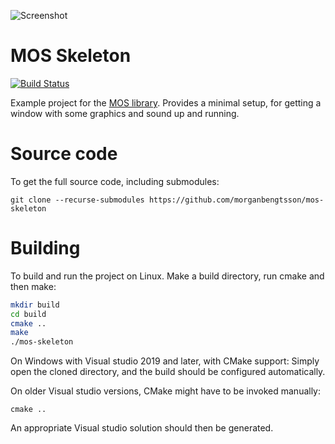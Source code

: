 ![Screenshot](https://github.com/morganbengtsson/mos-skeleton/blob/master/screenshot.png)

# MOS Skeleton
[![Build Status](https://travis-ci.org/morganbengtsson/mos-skeleton.svg?branch=master)](https://travis-ci.org/morganbengtsson/mos-skeleton)

Example project for the [MOS library](https://github.com/morganbengtsson/mos). Provides a minimal setup, for getting a
window with some graphics and sound up and running.

# Source code

To get the full source code, including submodules:

```git
git clone --recurse-submodules https://github.com/morganbengtsson/mos-skeleton
```
# Building

To build and run the project on Linux. Make a build directory, run cmake and then make:

```bash
mkdir build
cd build
cmake ..
make
./mos-skeleton
```

On Windows with Visual studio 2019 and later, with CMake support: 
Simply open the cloned directory, and the build should be configured automatically.

On older Visual studio versions, CMake might have to be invoked manually:

```
cmake ..
```

An appropriate Visual studio solution should then be generated.